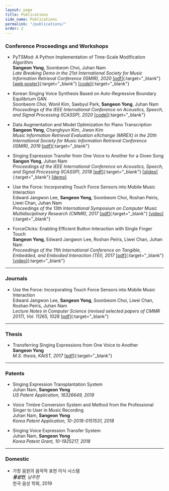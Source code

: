 ```yaml
---
layout: page
title: Publications
side_name: Publications
permalink: "/publications/"
order: 2
---
```


### Conference Proceedings and Workshops

* PyTSMod: A Python Implementation of Time-Scale Modification Algorithm  
__Sangeon Yong__, Soonbeom Choi, Juhan Nam  
_Late Breaking Demo in the 21st International Society for Music Information Retrieval Conference (ISMIR), 2020_ [[pdf]](yong_ISMIR_LBD_2020.pdf){:target="_blank"} [[web poster]](https://seyong92.github.io/PyTSMod-ISMIR2020LBD){:target="_blank"} [[code]](https://github.com/KAIST-MACLab/PyTSMod){:target="_blank"}

* Korean Singing Voice Synthesis Based on Auto-Regressive Boundary Equilibrium GAN  
Soonbeom Choi, Wonil Kim, Saebyul Park, __Sangeon Yong__, Juhan Nam  
_Proceedings of the IEEE International Conference on Acoustics, Speech, and Signal Processing (ICASSP), 2020_ [[code]](https://github.com/SoonbeomChoi/BEGANSing){:target="_blank"}

* Data Augmentation and Model Optimization for Piano Transcription  
__Sangeon Yong__, Changhyun Kim, Jiwon Kim  
_Music Information Retrieval Evaluation eXchange (MIREX) in the 20th International Society for Music Information Retrieval Conference (ISMIR), 2019_ [[pdf]](yong_MIREX_2019.pdf){:target="_blank"}

* Singing Expression Transfer from One Voice to Another for a Given Song  
__Sangon Yong__, Juhan Nam  
_Proceedings of the IEEE International Conference on Acoustics, Speech, and Signal Processing (ICASSP), 2018_ [[pdf]](yong_ICASSP_2018.pdf){:target="_blank"} [[slides]](yong_ICASSP_2018_slides.pdf){:target="_blank"} [[demo]](../singing-expression-transfer/)

* Use the Force: Incorporating Touch Force Sensors into Mobile Music Interaction  
Edward Jangwon Lee, __Sangeon Yong__, Soonbeom Choi, Roshan Peiris, Liwei Chan, Juhan Nam  
_Proceedings of the 13th International Symposium on Computer Music Multidisciplinary Research (CMMR), 2017_ [[pdf]](yong_CMMR_2017.pdf){:target="_blank"} [[video]](https://youtu.be/quxAEBEp97Q){:target="_blank"}

* ForceClicks: Enabling Efficient Button Interaction with Single Finger Touch  
__Sangeon Yong__, Edward Jangwon Lee, Roshan Peiris, Liwei Chan, Juhan Nam  
_Proceedings of the 11th International Conference on Tangible, Embedded, and Embodied Interaction (TEI), 2017_ [[pdf]](yong_TEI_2017.pdf){:target="_blank"} [[video]](https://youtu.be/im5fEsX6yHE){:target="_blank"}

---

### Journals

* Use the Force: Incorporating Touch Force Sensors into Mobile Music Interaction  
Edward Jangwon Lee, __Sangeon Yong__, Soonbeom Choi, Liwei Chan, Roshan Peiris, Juhan Nam  
_Lecture Notes in Computer Science (revised selected papers of CMMR 2017), Vol. 11265, 1028_ [[pdf]](https://link.springer.com/chapter/10.1007/978-3-030-01692-0_38){:target="_blank"}

---

### Thesis

* Transferring Singing Expressions from One Voice to Another  
__Sangeon Yong__  
_M.S. thesis, KAIST, 2017_ [[pdf]](master-thesis.pdf){:target="_blank"}

---

### Patents

* Singing Expression Transplantation System  
Juhan Nam, __Sangeon Yong__  
_US Patent Application, 16326649, 2019_

* Voice Timbre Conversion System and Method from the Professional Singer to User in Music Recording  
Juhan Nam, __Sangeon Yong__  
_Korea Patent Application, 10-2018-0151531, 2018_

* Singing Voice Expression Transfer System  
Juhan Nam, __Sangeon Yong__  
_Korea Patent Grant, 10-1925217, 2018_

---

### Domestic

* 가창 음원의 음악적 표현 이식 시스템  
___용상언__, 남주한_  
한국 음성 학회, 2019
